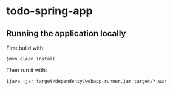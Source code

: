 todo-spring-app
===============

## Running the application locally

First build with:

    $mvn clean install

Then run it with:

    $java -jar target/dependency/webapp-runner.jar target/*.war


